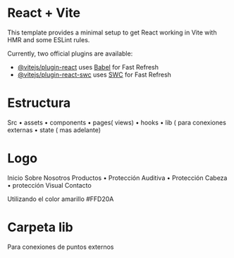 # React + Vite

This template provides a minimal setup to get React working in Vite with HMR and some ESLint rules.

Currently, two official plugins are available:

- [@vitejs/plugin-react](https://github.com/vitejs/vite-plugin-react/blob/main/packages/plugin-react/README.md) uses [Babel](https://babeljs.io/) for Fast Refresh
- [@vitejs/plugin-react-swc](https://github.com/vitejs/vite-plugin-react-swc) uses [SWC](https://swc.rs/) for Fast Refresh


# Estructura

Src
•	assets
•	components 
•	pages( views)
•	hooks
•	lib ( para conexiones externas
•	state ( mas adelante)


# Logo
Inicio
Sobre Nosotros
Productos 
•	Protección Auditiva
•	Protección Cabeza
•	protección Visual
Contacto


Utilizando el color amarillo #FFD20A

# Carpeta lib

Para conexiones de puntos externos
